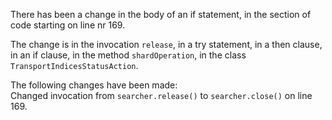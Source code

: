 There has been a change in the body of an if statement, in the section of code starting on line nr 169.
  
The change is in the invocation ```release```, in a try statement, in a then clause, in an if clause, in the method ```shardOperation```, in the class ```TransportIndicesStatusAction```.
  
The following changes have been made:  
Changed invocation from ```searcher.release()``` to ```searcher.close()``` on line 169.  
